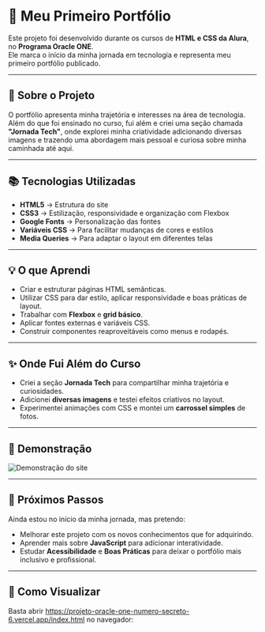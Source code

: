 # 🌟 Meu Primeiro Portfólio  

Este projeto foi desenvolvido durante os cursos de **HTML e CSS da Alura**, no **Programa Oracle ONE**.  
Ele marca o início da minha jornada em tecnologia e representa meu primeiro portfólio publicado.  

---

## 🚀 Sobre o Projeto
O portfólio apresenta minha trajetória e interesses na área de tecnologia.  
Além do que foi ensinado no curso, fui além e criei uma seção chamada **"Jornada Tech"**, onde explorei minha criatividade adicionando diversas imagens e trazendo uma abordagem mais pessoal e curiosa sobre minha caminhada até aqui.  

---

## 📚 Tecnologias Utilizadas
- **HTML5** → Estrutura do site  
- **CSS3** → Estilização, responsividade e organização com Flexbox  
- **Google Fonts** → Personalização das fontes  
- **Variáveis CSS** → Para facilitar mudanças de cores e estilos  
- **Media Queries** → Para adaptar o layout em diferentes telas  

---

## 💡 O que Aprendi
- Criar e estruturar páginas HTML semânticas.  
- Utilizar CSS para dar estilo, aplicar responsividade e boas práticas de layout.  
- Trabalhar com **Flexbox** e **grid básico**.  
- Aplicar fontes externas e variáveis CSS.  
- Construir componentes reaproveitáveis como menus e rodapés.  

---

## ✨ Onde Fui Além do Curso
- Criei a seção **Jornada Tech** para compartilhar minha trajetória e curiosidades.  
- Adicionei **diversas imagens** e testei efeitos criativos no layout.  
- Experimentei animações com CSS e montei um **carrossel simples** de fotos.  

---

## 📸 Demonstração
![Demonstração do site](meuportifolio.gif)

---

## 🔮 Próximos Passos
Ainda estou no início da minha jornada, mas pretendo:  
- Melhorar este projeto com os novos conhecimentos que for adquirindo.  
- Aprender mais sobre **JavaScript** para adicionar interatividade.  
- Estudar **Acessibilidade** e **Boas Práticas** para deixar o portfólio mais inclusivo e profissional.  

---

## 📌 Como Visualizar
Basta abrir https://projeto-oracle-one-numero-secreto-6.vercel.app/index.html no navegador:  
